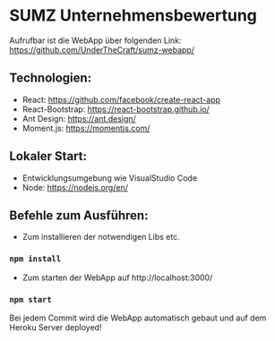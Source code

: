# SUMZ Unternehmensbewertung
Aufrufbar ist die WebApp über folgenden Link: https://github.com/UnderTheCraft/sumz-webapp/

## Technologien:
- React: https://github.com/facebook/create-react-app
- React-Bootstrap: https://react-bootstrap.github.io/
- Ant Design: https://ant.design/
- Moment.js: https://momentjs.com/

## Lokaler Start:
- Entwicklungsumgebung wie VisualStudio Code
- Node: https://nodejs.org/en/

## Befehle zum Ausführen:
- Zum installieren der notwendigen Libs etc.
### `npm install`

- Zum starten der WebApp auf http://localhost:3000/
### `npm start`


Bei jedem Commit wird die WebApp automatisch gebaut und auf dem Heroku Server deployed!
